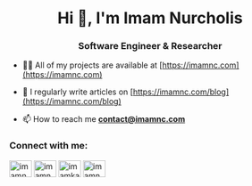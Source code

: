 <h1 align="center">Hi 👋, I'm Imam Nurcholis</h1>
<h3 align="center">Software Engineer & Researcher</h3>

- 👨‍💻 All of my projects are available at [https://imamnc.com](https://imamnc.com)

- 📝 I regularly write articles on [https://imamnc.com/blog](https://imamnc.com/blog)

- 📫 How to reach me **contact@imamnc.com**

<h3 align="left">Connect with me:</h3>
<p align="left">
<a href="https://twitter.com/imamnc_" target="blank"><img align="center" src="https://raw.githubusercontent.com/rahuldkjain/github-profile-readme-generator/master/src/images/icons/Social/twitter.svg" alt="imamnc_" height="30" width="40" /></a>
<a href="https://linkedin.com/in/imamnc" target="blank"><img align="center" src="https://raw.githubusercontent.com/rahuldkjain/github-profile-readme-generator/master/src/images/icons/Social/linked-in-alt.svg" alt="imamnc" height="30" width="40" /></a>
<a href="https://fb.com/imamkacun" target="blank"><img align="center" src="https://raw.githubusercontent.com/rahuldkjain/github-profile-readme-generator/master/src/images/icons/Social/facebook.svg" alt="imamkacun" height="30" width="40" /></a>
<a href="https://instagram.com/imamnc_" target="blank"><img align="center" src="https://raw.githubusercontent.com/rahuldkjain/github-profile-readme-generator/master/src/images/icons/Social/instagram.svg" alt="imamnc_" height="30" width="40" /></a>
</p>

